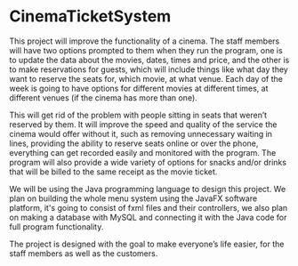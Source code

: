# CinemaTicketSystem


This project will improve the functionality of a cinema. The staff members will have two options prompted to them when they run the program, 
one is to update the data about the movies, dates, times and price, and the other is to make reservations for guests, 
which will include things like what day they want to reserve the seats for, which movie, at what venue. 
Each day of the week is going to have options for different movies at different times, 
at different venues (if the cinema has more than one).

This will get rid of the problem with people sitting in seats that weren’t reserved by them. 
It will improve the speed and quality of the service the cinema would offer without it, 
such as removing unnecessary waiting in lines, providing the ability to reserve seats online or over the phone, 
everything can get recorded easily and monitored with the program. 
The program will also provide a wide variety of options for snacks and/or drinks that will be billed to the 
same receipt as the movie ticket. 

We will be using the Java programming language to design this project.
We plan on building the whole menu system using the JavaFX software platform, it's going to consist of fxml files and their controllers, we also plan on making a database with MySQL and connecting it with the Java code for full program functionality.

The project is designed with the goal to make everyone’s life easier, for the staff members as well as the customers.




